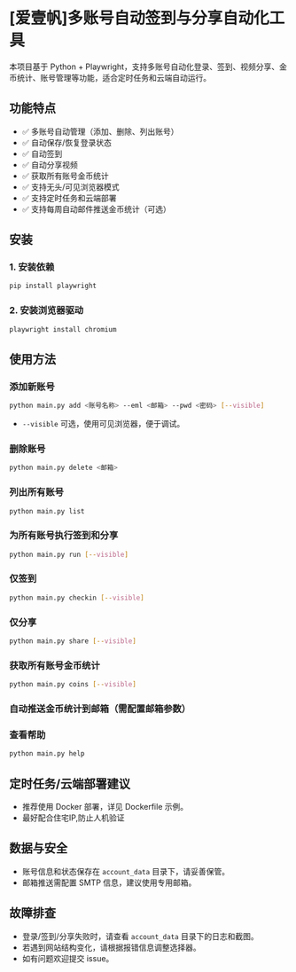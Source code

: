 # [爱壹帆]多账号自动签到与分享自动化工具

本项目基于 Python + Playwright，支持多账号自动化登录、签到、视频分享、金币统计、账号管理等功能，适合定时任务和云端自动运行。

## 功能特点

- ✅ 多账号自动管理（添加、删除、列出账号）
- ✅ 自动保存/恢复登录状态
- ✅ 自动签到
- ✅ 自动分享视频
- ✅ 获取所有账号金币统计
- ✅ 支持无头/可见浏览器模式
- ✅ 支持定时任务和云端部署
- ✅ 支持每周自动邮件推送金币统计（可选）

## 安装

### 1. 安装依赖

```bash
pip install playwright
```

### 2. 安装浏览器驱动

```bash
playwright install chromium
```

## 使用方法

### 添加新账号

```bash
python main.py add <账号名称> --eml <邮箱> --pwd <密码> [--visible]
```
- `--visible` 可选，使用可见浏览器，便于调试。

### 删除账号

```bash
python main.py delete <邮箱>
```

### 列出所有账号

```bash
python main.py list
```

### 为所有账号执行签到和分享

```bash
python main.py run [--visible]
```

### 仅签到

```bash
python main.py checkin [--visible]
```

### 仅分享

```bash
python main.py share [--visible]
```

### 获取所有账号金币统计

```bash
python main.py coins [--visible]
```

### 自动推送金币统计到邮箱（需配置邮箱参数）


### 查看帮助

```bash
python main.py help
```

## 定时任务/云端部署建议

- 推荐使用 Docker 部署，详见 Dockerfile 示例。
- 最好配合住宅IP,防止人机验证

## 数据与安全

- 账号信息和状态保存在 `account_data` 目录下，请妥善保管。
- 邮箱推送需配置 SMTP 信息，建议使用专用邮箱。

## 故障排查

- 登录/签到/分享失败时，请查看 `account_data` 目录下的日志和截图。
- 若遇到网站结构变化，请根据报错信息调整选择器。
- 如有问题欢迎提交 issue。 